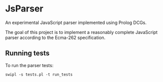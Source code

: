 # JsParser


An experimental JavaScript parser implemented using Prolog DCGs.  

The goal of this project is to implement a reasonably complete JavaScript parser according to the Ecma-262 specification.


## Running tests

To run the parser tests:

```
swipl -s tests.pl -t run_tests
```

